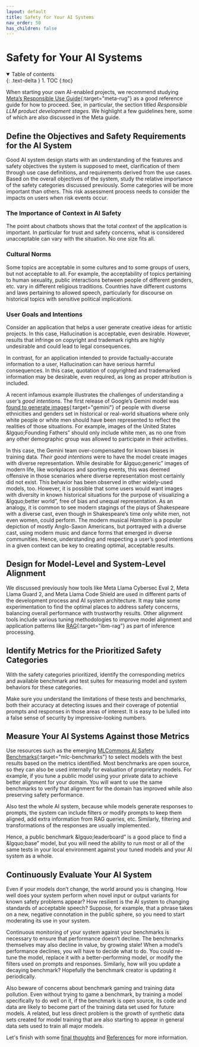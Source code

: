 ```yaml
---
layout: default
title: Safety for Your AI Systems
nav_order: 50
has_children: false
---
```


# Safety for Your AI Systems

<details open markdown="block">
  <summary>
    Table of contents
  </summary>
  {: .text-delta }
1. TOC
{:toc}
</details>

When starting your own AI-enabled projects, we recommend studying [Meta’s Responsible Use Guide](https://llama.meta.com/responsible-use-guide/){:target="meta-rug"} as a good reference guide for how to proceed. See, in particular, the section titled _Responsible LLM product development stages_. We highlight a few guidelines here, some of which are also discussed in the Meta guide.

## Define the Objectives and Safety Requirements for the AI System

Good AI system design starts with an understanding of the features and safety objectives the system is supposed to meet, clarification of them through use case definitions, and requirements derived from the use cases. Based on the overall objectives of the system, study the relative importance of the safety categories discussed previously. Some categories will be more important than others. This risk assessment process needs to consider the impacts on users when risk events occur. 

### The Importance of Context in AI Safety

The point about chatbots shows that the total _context_ of the application is important. In particular for trust and safety concerns, what is considered unacceptable can vary with the situation. No one size fits all.

### Cultural Norms

Some topics are acceptable in some cultures and to some groups of users, but not acceptable to all. For example, the acceptability of topics pertaining to human sexuality, public interactions between people of different genders, etc. vary in different religious traditions. Countries have different customs and laws pertaining to allowed speech, particularly for discourse on historical topics with sensitive political implications.

### User Goals and Intentions

Consider an application that helps a user generate creative ideas for artistic projects. In this case, Hallucination is acceptable, even desirable. However, results that infringe on copyright and trademark rights are highly undesirable and could lead to legal consequences.

In contrast, for an application intended to provide factually-accurate information to a user, Hallucination can have serious harmful consequences. In this case, quotation of copyrighted and trademarked information may be desirable, even required, as long as proper attribution is included.

A recent infamous example illustrates the challenges of understanding a user’s _good intentions_. The first release of Google’s Gemini model was [found to generate images](https://www.npr.org/2024/03/18/1239107313/google-races-to-find-a-solution-after-ai-generator-gemini-misses-the-mark){:target="gemini"} of people with diverse ethnicities and genders set in historical or real-world situations where only white people or white men should have been represented to reflect the realities of those situations. For example, images of the United States &lgquo;Founding Fathers&rdquo; should only include white men, as no one from any other demographic group was allowed to participate in their activities.

In this case, the Gemini team over-compensated for known biases in training data. _Their good intentions_ were to have the model create images with diverse representation. While desirable for &lgquo;generic&rdquo; images of modern life, like workplaces and sporting events, this was deemed offensive in those scenarios where diverse representation most certainly did not exist. This behavior has been observed in other widely-used models, too.
However, it is possible that some users would want images with diversity in known historical situations for the purpose of visualizing a &lgquo;better world&rdquo;, free of bias and unequal representation. As an analogy, it is common to see modern stagings of the plays of Shakespeare with a diverse cast, even though in Shakespeare’s time only white men, not even women, could perform. The modern musical _Hamilton_ is a popular depiction of mostly Anglo-Saxon Americans, but portrayed with a diverse cast, using modern music and dance forms that emerged in diverse communities. Hence, understanding and respecting a user’s good intentions in a given context can be key to creating optimal, acceptable results.

## Design for Model-Level and System-Level Alignment

We discussed previously how tools like Meta Llama Cybersec Eval 2, Meta Llama Guard 2, and Meta Llama Code Shield are used in different parts of the development process and AI system architecture. It may take some experimentation to find the optimal places to address safety concerns, balancing overall performance with trustworthy results. Other alignment tools include various tuning methodologies to improve model alignment and application patterns like [RAG](https://research.ibm.com/blog/retrieval-augmented-generation-RAG){:target="ibm-rag"} as part of inference processing. 

## Identify Metrics for the Prioritized Safety Categories

With the safety categories prioritized, identify the corresponding metrics and available benchmark and test suites for measuring model and system behaviors for these categories.

Make sure you understand the limitations of these tests and benchmarks, both their accuracy at detecting issues and their coverage of potential prompts and responses in those areas of interest. It is easy to be lulled into a false sense of security by impressive-looking numbers.

## Measure Your AI Systems Against those Metrics

Use resources such as the emerging [MLCommons AI Safety Benchmarks](https://mlcommons.org/benchmarks/ai-safety/){:target="mlc-benchmarks"} to select models with the best results based on the metrics identified. Most benchmarks are open source, so they can also be used internally for evaluation of proprietary models. For example, if you tune a public model using your private data to achieve better alignment for your domain. You will want to use the same benchmarks to verify that alignment for the domain has improved while also preserving safety performance.

Also test the whole AI system, because while models generate responses to prompts, the system can include filters or modify prompts to keep them aligned, add extra information from RAG queries, etc. Similarly, filtering and transformations of the responses are usually implemented.

Hence, a public benchmark &lgquo;leaderboard&rdquo; is a good place to find a &lgquo;base&rdquo; model, but you will need the ability to run most or all of the same tests in your local environment against your tuned models and your AI system as a whole.

## Continuously Evaluate Your AI System

Even if your models don’t change, the world around you is changing. How well does your system perform when novel input or output variants for known safety problems appear? How resilient is the AI system to changing standards of acceptable speech? Suppose, for example, that a phrase takes on a new, negative connotation in the public sphere, so you need to start moderating its use in your system.

Continuous monitoring of your system against your benchmarks is necessary to ensure that performance doesn’t decline. The benchmarks themselves may also decline in value, by growing stale! When a model’s performance declines, you will have to decide what to do. You could re-tune the model, replace it with a better-performing model, or modify the filters used on prompts and responses. Similarly, how will you update a decaying benchmark? Hopefully the benchmark creator is updating it periodically.

Also beware of concerns about benchmark gaming and training data pollution. Even without trying to game a benchmark, by training a model specifically to do well on it, if the benchmark is open source, its code and data are likely to become part of the training data set used for future models. A related, but less direct problem is the growth of synthetic data sets created for model training that are also starting to appear in general data sets used to train all major models.

Let's finish with some [final thoughts]({{site.baseurl}}/final-thoughts) and [References]({{site.baseurl}}/references) for more information.